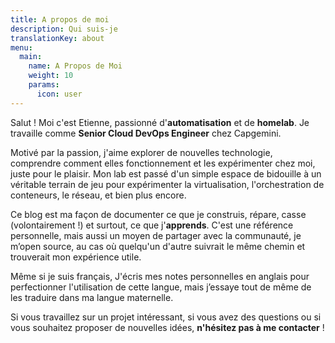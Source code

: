 ```yaml
---
title: A propos de moi
description: Qui suis-je
translationKey: about
menu:
  main:
    name: A Propos de Moi
    weight: 10
    params:
      icon: user
---
```

Salut ! Moi c'est Etienne, passionné d'**automatisation** et de **homelab**. Je travaille comme **Senior Cloud DevOps Engineer** chez Capgemini.

Motivé par la passion, j'aime explorer de nouvelles technologie, comprendre comment elles fonctionnement et les expérimenter chez moi, juste pour le plaisir. Mon lab est passé d'un simple espace de bidouille à un véritable terrain de jeu pour expérimenter la virtualisation, l'orchestration de conteneurs, le réseau, et bien plus encore.

Ce blog est ma façon de documenter ce que je construis, répare, casse (volontairement !) et surtout, ce que j'**apprends**. C'est une référence personnelle, mais aussi un moyen de partager avec la communauté, je m’open source, au cas où quelqu'un d'autre suivrait le même chemin et trouverait mon expérience utile.

Même si je suis français, J'écris mes notes personnelles en anglais pour perfectionner l'utilisation de cette langue, mais j’essaye tout de même de les traduire dans ma langue maternelle.

Si vous travaillez sur un projet intéressant, si vous avez des questions ou si vous souhaitez proposer de nouvelles idées, **n'hésitez pas à me contacter** !
